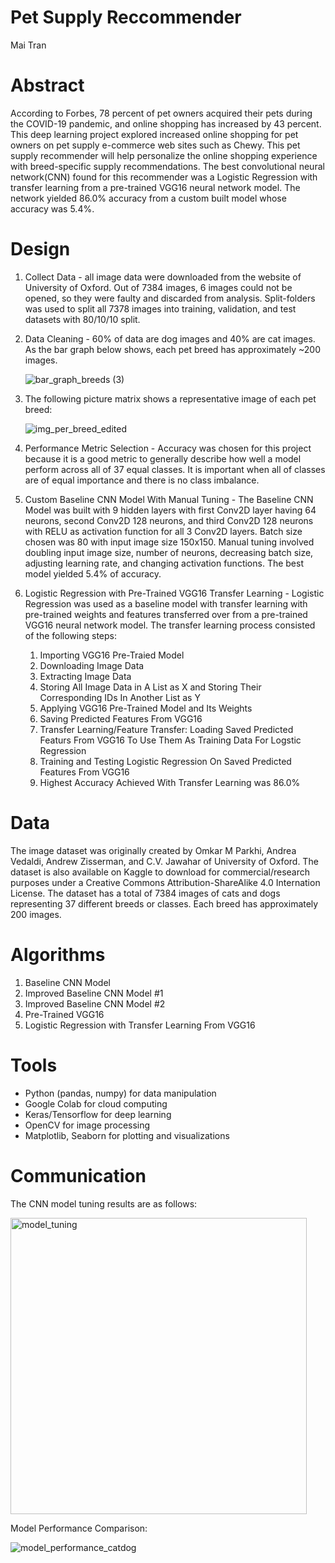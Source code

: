 # Pet Supply Reccommender
Mai Tran

# Abstract
According to Forbes, 78 percent of pet owners acquired their pets during the COVID-19 pandemic, and online shopping has increased by 43 percent. This deep learning project explored increased online shopping for pet owners on pet supply e-commerce web sites such as Chewy. This pet supply recommender will help personalize the online shopping experience with breed-specific supply recommendations. The best convolutional neural network(CNN) found for this recommender was a Logistic Regression with transfer learning from a pre-trained VGG16 neural network model. The network yielded 86.0% accuracy from a custom built model whose accuracy was 5.4%. 

# Design
1. Collect Data - all image data were downloaded from the website of University of Oxford. Out of 7384 images, 6 images could not be opened, so they were faulty and discarded from analysis. Split-folders was used to split all 7378 images into training, validation, and test datasets with 80/10/10 split. 


2. Data Cleaning - 60% of data are dog images and 40% are cat images. As the bar graph below shows, each pet breed has approximately ~200 images. 

   ![bar_graph_breeds (3)](https://user-images.githubusercontent.com/67651332/178844933-69c557de-4f2b-493d-b4f8-5bc0d22bbe25.png)


3. The following picture matrix shows a representative image of each pet breed:

   ![img_per_breed_edited](https://user-images.githubusercontent.com/67651332/178845956-f3a69447-3c24-4044-b82f-d8427be77b29.png)

4. Performance Metric Selection - Accuracy was chosen for this project because it is a good metric to generally describe how well a model perform across all of 37 equal classes. It is important when all of classes are of equal importance and there is no class imbalance. 


5. Custom Baseline CNN Model With Manual Tuning - The Baseline CNN Model was built with 9 hidden layers with first Conv2D layer having 64 neurons, second Conv2D 128 neurons, and third Conv2D 128 neurons with RELU as activation function for all 3 Conv2D layers. Batch size chosen was 80 with input image size 150x150. Manual tuning involved doubling input image size, number of neurons, decreasing batch size, adjusting learning rate, and changing activation functions. The best model yielded 5.4% of accuracy. 


6. Logistic Regression with Pre-Trained VGG16 Transfer Learning - Logistic Regression was used as a baseline model with transfer learning with pre-trained weights and features transferred over from a pre-trained VGG16 neural network model. The transfer learning process consisted of the following steps:

   1) Importing VGG16 Pre-Traied Model
   2) Downloading Image Data
   3) Extracting Image Data
   4) Storing All Image Data in A List as X and Storing Their Corresponding IDs In Another List as Y
   5) Applying VGG16 Pre-Trained Model and Its Weights
   6) Saving Predicted Features From VGG16
   7) Transfer Learning/Feature Transfer: Loading Saved Predicted Featurs From VGG16 To Use Them As Training Data For Logstic Regression
   8) Training and Testing Logistic Regression On Saved Predicted Features From VGG16
   9) Highest Accuracy Achieved With Transfer Learning was 86.0%

# Data
The image dataset was originally created by Omkar M Parkhi, Andrea Vedaldi, Andrew Zisserman, and C.V. Jawahar of University of Oxford. The dataset is also available on Kaggle to download for commercial/research purposes under a Creative Commons Attribution-ShareAlike 4.0 Internation License. The dataset has a total of 7384 images of cats and dogs representing 37 different breeds or classes. Each breed has approximately 200 images. 

# Algorithms

1. Baseline CNN Model
2. Improved Baseline CNN Model #1
3. Improved Baseline CNN Model #2
4. Pre-Trained VGG16
5. Logistic Regression with Transfer Learning From VGG16

# Tools
- Python (pandas, numpy) for data manipulation
- Google Colab for cloud computing
- Keras/Tensorflow for deep learning
- OpenCV for image processing
- Matplotlib, Seaborn for plotting and visualizations

# Communication
   The CNN model tuning results are as follows: 
   
   <img width="474" alt="model_tuning" src="https://user-images.githubusercontent.com/67651332/178849945-583277ed-1049-4ad7-aae4-10834bb31b06.PNG">
   
   Model Performance Comparison:
   
   ![model_performance_catdog](https://user-images.githubusercontent.com/67651332/178851871-74993c49-c6d1-4152-853d-07a36e43fcd9.png)

